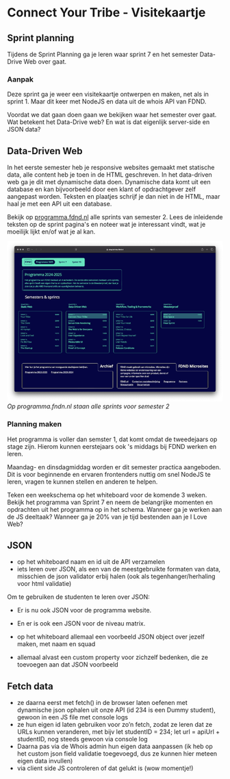 
# Connect Your Tribe - Visitekaartje

## Sprint planning

Tijdens de Sprint Planning ga je leren waar sprint 7 en het semester Data-Drive Web over gaat. 


### Aanpak

Deze sprint ga je weer een visitekaartje ontwerpen en maken, net als in sprint 1. Maar dit keer met NodeJS en data uit de whois API van FDND.

Voordat we dat gaan doen gaan we bekijken waar het semester over gaat. Wat betekent het Data-Drive web? En wat is dat eigenlijk server-side en JSON data? 



<!-- Leren over Server-Side, JSON, Fetch en de WHOIS database -->


## Data-Driven Web

In het eerste semester heb je responsive websites gemaakt met statische data, alle content heb je toen in de HTML geschreven. In het data-driven web ga je dit met dynamische data doen. Dynamische data komt uit een database en kan bijvoorbeeld door een klant of opdrachtgever zelf aangepast worden. Teksten en plaatjes schrijf je dan niet in de HTML, maar haal je met een API uit een database. 

Bekijk op [programma.fdnd.nl](https://programma.fdnd.nl) alle sprints van semester 2. Lees de inleidende teksten op de sprint pagina's en noteer wat je interessant vindt, wat je moeilijk lijkt en/of wat je al kan. 

![](programma.fdnd.png)
_Op programma.fndn.nl staan alle sprints voor semester 2_

### Planning maken

Het programma is voller dan semster 1, dat komt omdat de tweedejaars op stage zijn. Hierom kunnen eerstejaars ook 's middags bij FDND werken en leren. 

Maandag- en dinsdagmiddag worden er dit semester practica aangeboden. Dit is voor beginnende en ervaren frontenders nuttig om snel NodeJS te leren, vragen te kunnen stellen en anderen te helpen.

Teken een weekschema op het whiteboard voor de komende 3 weken. Bekijk het programma van Sprint 7 en neem de belangrijke momenten en opdrachten uit het programma op in het schema. Wanneer ga je werken aan de JS deeltaak? Wanneer ga je 20% van je tijd bestenden aan je I Love Web?


## JSON

- op het whiteboard naam en id uit de API verzamelen
- iets leren over JSON, als een van de meestgebruikte formaten van data, misschien de json validator erbij halen (ook als tegenhanger/herhaling voor html validatie)
    
Om te gebruiken de studenten te leren over JSON: 
- Er is nu ook JSON voor de programma website. 
- En er is ook een JSON voor de niveau matrix.  

- op het whiteboard allemaal een voorbeeld JSON object over jezelf maken, met naam en squad
- allemaal alvast een custom property voor zichzelf bedenken, die ze toevoegen aan dat JSON voorbeeld 


## Fetch data

- ze daarna eerst met fetch() in de browser laten oefenen met dynamische json ophalen uit onze API (id 234 is een Dummy student), gewoon in een JS file met console logs
- ze hun eigen id laten gebruiken voor zo’n fetch, zodat ze leren dat ze URLs kunnen veranderen, met bijv let studentID = 234; let url = apiUrl + studentID, nog steeds gewoon via console log
- Daarna pas via de Whois admin hun eigen data aanpassen (ik heb op het custom json field validatie toegevoegd, dus ze kunnen hier meteen eigen data invullen)
- via client side JS controleren of dat gelukt is (wow momentje!)

